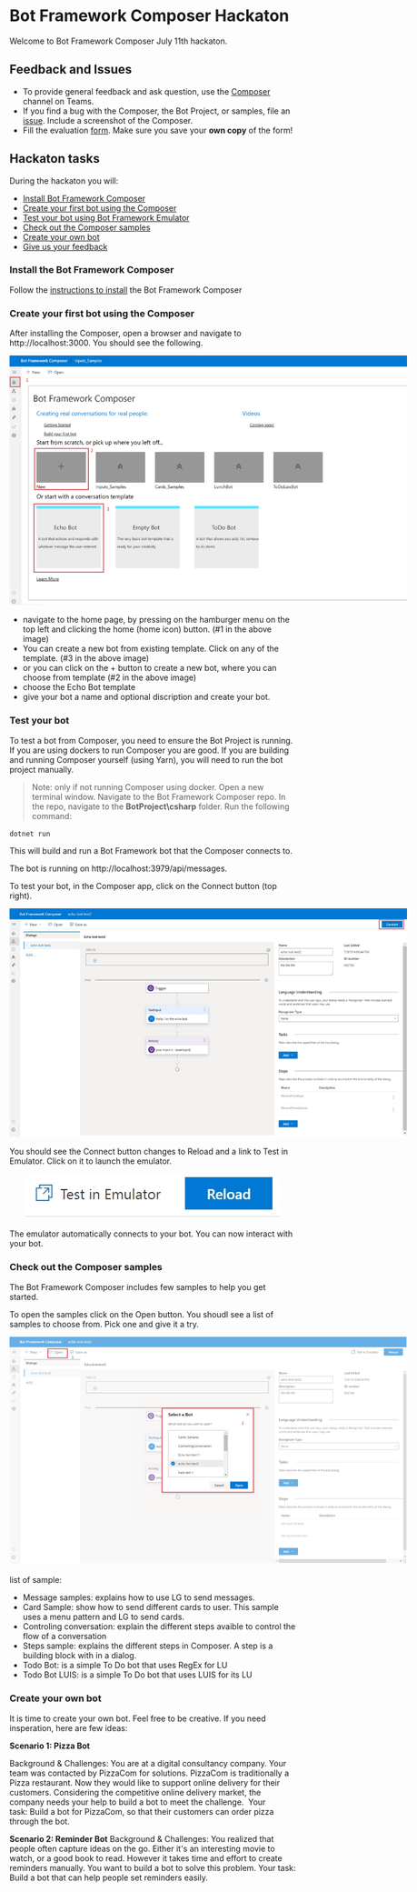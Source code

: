 
# Bot Framework Composer Hackaton 
 
Welcome to Bot Framework Composer July 11th hackaton. 

## Feedback and Issues
* To provide general feedback and ask question, use the [Composer](https://teams.microsoft.com/l/channel/19%3a4def2905f657490d967c086e71bde7cd%40thread.skype/Composer?groupId=f5d8cef7-ee71-4f78-a66b-5aea5089069f&tenantId=72f988bf-86f1-41af-91ab-2d7cd011db47) channel on Teams.
* If you find a bug with the Composer, the Bot Project, or samples, file an [issue](https://github.com/microsoft/BotFramework-Composer/issues/new). Include a screenshot of the Composer.
* Fill the evaluation [form](https://microsoft.sharepoint.com/:w:/t/ConversationalAI785/EbgsM9ghorVPmWpgdF7cgKcBXtrSMG8wKppv2thjMun_KQ?e=8EuMas). Make sure you save your **own copy** of the form! 

## Hackaton tasks
During the hackaton you will:
- [Install Bot Framework Composer](#Install-the-Bot-Framework-Composer)
- [Create your first bot using the Composer](#Create-your-first-bot-using-the-Composer)
- [Test your bot using Bot Framework Emulator](#Test-your-bot) 
- [Check out the Composer samples](#Check-out-the-Composer-samples)
- [Create your own bot](#Create-your-own-bot)
- [Give us your feedback](#Feedback-and-Issues)


### Install the Bot Framework Composer 
Follow the [instructions to install](https://github.com/microsoft/BotFramework-Composer#installing-bot-framework-composer) the Bot Framework Composer

### Create your first bot using the Composer 
After installing the Composer, open a browser and navigate to  http://localhost:3000. You should see the following.

<p align="center">
    <img alt="Bot Framework Composer Home Page" src="./Assets/homepage-1.jpg" style="max-width:700px;" />
</p>

- navigate to the home page, by pressing on the hamburger menu on the top left and clicking the home (home icon) button. (#1 in the above image)
- You can create a new bot from existing template. Click on any of the template. (#3 in the above image)
- or you can click on the + button to create a new bot, where you can choose from template  (#2 in the above image)
- choose the Echo Bot template
- give your bot a name and optional discription and create your bot.


### Test your bot
To test a bot from Composer, you need to ensure the Bot Project is running. If you are using dockers to run Composer you are good. If you are building and running Composer yourself (using Yarn), you will need to run the bot project manually.

> Note: only if not running Composer using docker. 
Open a new terminal window. Navigate to the Bot Framework Composer repo. In the repo, navigate to the **BotProject\csharp** folder. Run the following command:
```
dotnet run
```
This will build and run a Bot Framework bot that the Composer connects to.

The bot is running on http://localhost:3979/api/messages.

To test your bot, in the Composer app, click on the Connect button (top right).

<p align="center">
    <img alt="Bot Framework Composer Home Page" src="./Assets/Connect-1.jpg" style="max-width:700px;" />
</p>

You should see the Connect button changes to Reload and a link to Test in Emulator. Click on it to launch the emulator.

<p align="center">
    <img alt="test in emulator" src="./Assets/test-1.jpg" style="max-width:700px;" />
</p>

The emulator automatically connects to your bot. You can now interact with your bot. 

 ### Check out the Composer samples
 
 The Bot Framework Composer includes few samples to help you get started. 

 To open the samples click on the Open button. You shoudl see a list of samples to choose from. Pick one and give it a try. 

<p align="center">
    <img alt="Open samples" src="./Assets/open-samples.jpg" style="max-width:700px;" />
</p>


list of sample:
- Message samples: explains how to use LG to send messages.
- Card Sample: show how to send different cards to user. This sample uses a menu pattern and LG to send cards. 
- Controling conversation: explain the different steps avaible to control the flow of a conversation
- Steps sample: explains the different steps in Composer. A step is a building block with in a dialog. 
- Todo Bot: is a simple To Do bot that uses RegEx for LU
- Todo Bot LUIS: is a simple To Do bot that uses LUIS for its LU  

###  Create your own bot

It is time to create your own bot. Feel free to be creative. If you need insperation, here are few ideas:

**Scenario 1: Pizza Bot**

Background & Challenges: You are at a digital consultancy company. Your team was contacted by PizzaCom for solutions. PizzaCom is traditionally a Pizza restaurant. Now they would like to support online delivery for their customers. Considering the competitive online delivery market, the company needs your help to build a bot to meet the challenge. 
Your task: Build a bot for PizzaCom, so that their customers can order pizza through the bot. 
  

**Scenario 2: Reminder Bot**
Background & Challenges: You realized that people often capture ideas on the go. Either it's an interesting movie to watch, or a good book to read. However it takes time and effort to create reminders manually. You want to build a bot to solve this problem.
Your task: Build a bot that can help people set reminders easily. 